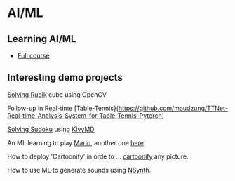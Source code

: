 # AI/ML

## Learning AI/ML

- [Full course](https://github.com/alexeygrigorev/mlbookcamp-code/tree/master/course-zoomcamp)

## Interesting demo projects

[Solving Rubik](https://pypi.org/project/kociemba/) cube using OpenCV

Follow-up in Real-time [Table-Tennis}(https://github.com/maudzung/TTNet-Real-time-Analysis-System-for-Table-Tennis-Pytorch)

[Solving Sudoku](https://github.com/remi2257/sudoku-solver) using [KivyMD](https://github.com/kivymd/KivyMD)

An ML learning to play [Mario](https://pastebin.com/ZZmSNaHX), another one [here](https://github.com/Chrispresso/SuperMarioBros-AI)

How to deploy 'Cartoonify' in orde to ... [cartoonify](https://github.com/ahmedbesbes/cartoonify) any picture.

How to use ML to generate sounds using [NSynth](https://github.com/googlecreativelab/open-nsynth-super).

